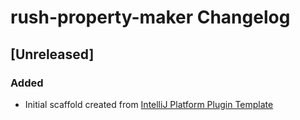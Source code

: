 <!-- Keep a Changelog guide -> https://keepachangelog.com -->

# rush-property-maker Changelog

## [Unreleased]
### Added
- Initial scaffold created from [IntelliJ Platform Plugin Template](https://github.com/JetBrains/intellij-platform-plugin-template)
